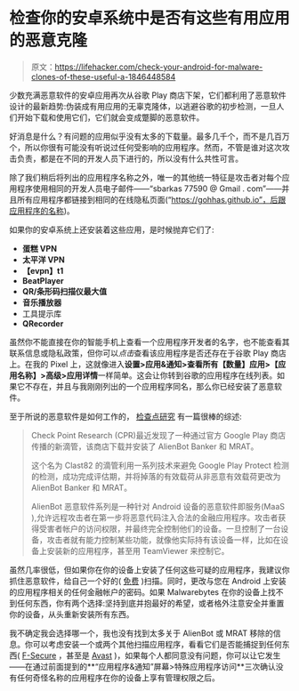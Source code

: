 # 检查你的安卓系统中是否有这些有用应用的恶意克隆

> 原文：<https://lifehacker.com/check-your-android-for-malware-clones-of-these-useful-a-1846448584>

少数充满恶意软件的安卓应用再次从谷歌 Play 商店下架，它们都利用了恶意软件设计的最新趋势:伪装成有用应用的无辜克隆体，以逃避谷歌的初步检测，一旦人们开始下载和使用它们，它们就会变成蹩脚的恶意软件。



好消息是什么？有问题的应用似乎没有太多的下载量。最多几千个，而不是几百万个，所以你很有可能没有听说过任何受影响的应用程序。然而，不管是谁对这次攻击负责，都是在不同的开发人员下进行的，所以没有什么共性可言。

除了我们稍后将列出的应用程序名称之外，唯一的其他统一特征是攻击者对每个应用程序使用相同的开发人员电子邮件——“sbarkas 77590 @ Gmail . com”——并且所有应用程序都链接到相同的在线隐私页面(“https://gohhas.github.io”，后跟应用程序的名称)。

如果你的安卓系统上还安装着这些应用，是时候抛弃它们了:

*   **蛋糕 VPN**
*   **太平洋 VPN**
*   **【evpn】t1**
*   **BeatPlayer**
*   **QR/条形码扫描仪最大值**
*   **音乐播放器**
*   工具提示库
*   **QRecorder**

虽然你不能直接在你的智能手机上查看一个应用程序开发者的名字，也不能查看其联系信息或隐私政策，但你可以*点击*查看该应用程序是否还存在于谷歌 Play 商店上。在我的 Pixel 上，这就像进入**设置>应用&通知>查看所有【数量】应用>【应用名称】>高级>应用详情**一样简单。这会让你转到谷歌的应用程序在线列表。如果它不存在，并且与我刚刚列出的一个应用程序同名，那么你已经安装了恶意软件。

至于所说的恶意软件是如何工作的， [检查点研究](https://research.checkpoint.com/2021/clast82-a-new-dropper-on-google-play-dropping-the-alienbot-banker-and-mrat/) 有一篇很棒的综述:

> Check Point Research (CPR)最近发现了一种通过官方 Google Play 商店传播的新滴管，该商店下载并安装了 AlienBot Banker 和 MRAT。
> 
> 这个名为 Clast82 的滴管利用一系列技术来避免 Google Play Protect 检测的检测，成功完成评估期，并将掉落的有效载荷从非恶意有效载荷更改为 AlienBot Banker 和 MRAT。
> 
> AlienBot 恶意软件系列是一种针对 Android 设备的恶意软件即服务(MaaS ),允许远程攻击者在第一步将恶意代码注入合法的金融应用程序。攻击者获得受害者帐户的访问权限，并最终完全控制他们的设备。一旦控制了一台设备，攻击者就有能力控制某些功能，就像他实际持有该设备一样，比如在设备上安装新的应用程序，甚至用 TeamViewer 来控制它。

虽然几率很低，但如果你在你的设备上安装了任何这些可疑的应用程序，我建议你抓住恶意软件，给自己一个好的( [免费](https://play.google.com/store/apps/details?id=org.malwarebytes.antimalware&hl=en_US&gl=US) )扫描。同时，更改与您在 Android 上安装的应用程序相关的任何金融帐户的密码。如果 Malwarebytes 在你的设备上找不到任何东西，你有两个选择:坚持到底并抱最好的希望，或者格外注意安全并重置你的设备，从头重新安装所有东西。

我不确定我会选择哪一个，我也没有找到太多关于 AlienBot 或 MRAT 移除的信息。你可以考虑安装一个或两个其他扫描应用程序，看看它们是否能捕捉到任何东西( [F-Secure](https://play.google.com/store/apps/details?id=com.fsecure.ms.dc&hl=en_US&gl=US) ，甚至是 [Avast](https://play.google.com/store/apps/details?id=com.avast.android.mobilesecurity&hl=en_US&gl=US) )，如果每个人都同意没有问题，你可以让它发生——在通过前面提到的**“应用程序&通知”屏幕>特殊应用程序访问**三次确认没有任何奇怪名称的应用程序在你的设备上享有管理权限之后。